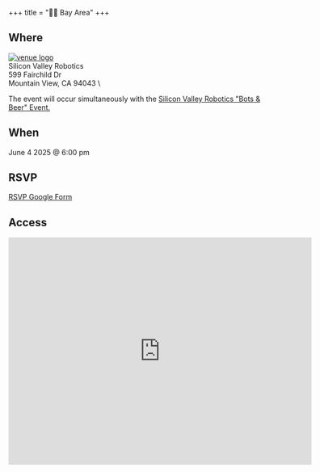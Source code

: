 +++
title = "🌅🌉 Bay Area"
+++
<!--If the venue for the month does not have a serviceable logo to use here consider omitting or using /images/bayarea/trolleyproblem.png as a place holder-->


## Where
<a href="https://www.circuitlaunch.com/">![venue logo](/images/logos/Circuit-Launch-Logo.png)</a> \
Silicon Valley Robotics \
599 Fairchild Dr \
Mountain View, CA 94043 \

The event will occur simultaneously with the <a href="https://lu.ma/svrobo"> Silicon Valley Robotics "Bots & Beer" Event.</a>

## When
June 4 2025 @ 6:00 pm

## RSVP
<a href="https://forms.gle/AFh9H3zUJvyqp9u27">RSVP Google Form</a>

## Access
<iframe src="https://www.google.com/maps/embed?pb=!1m18!1m12!1m3!1d423.14490644013296!2d-122.05005351695961!3d37.40329290979449!2m3!1f0!2f0!3f0!3m2!1i1024!2i768!4f13.1!3m3!1m2!1s0x808fb700737380d3%3A0xf295ac065fe26b6b!2sCircuit%20Launch!5e0!3m2!1sen!2sus!4v1747156541769!5m2!1sen!2sus" width="600" height="450" style="border:0;" allowfullscreen="" loading="lazy" referrerpolicy="no-referrer-when-downgrade"></iframe>
